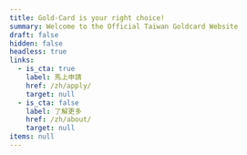 ```yaml
---
title: Gold-Card is your right choice!
summary: Welcome to the Official Taiwan Goldcard Website
draft: false
hidden: false
headless: true
links:
  - is_cta: true
    label: 馬上申請
    href: /zh/apply/
    target: null
  - is_cta: false
    label: 了解更多
    href: /zh/about/
    target: null
items: null
---
```

